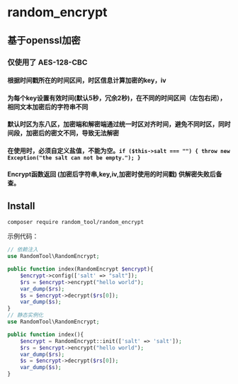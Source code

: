 # random_encrypt

## 基于openssl加密
### 仅使用了 AES-128-CBC
#### 根据时间戳所在的时间区间，时区信息计算加密的key，iv
#### 为每个key设置有效时间(默认5秒，冗余2秒)，在不同的时间区间（左包右闭），相同文本加密后的字符串不同
#### 默认时区为东八区，加密端和解密端通过统一时区对齐时间，避免不同时区，同时间段，加密后的密文不同，导致无法解密
#### 在使用时，必须自定义盐值，不能为空。`if ($this->salt === "") { throw new Exception("the salt can not be empty."); }`
#### Encrypt函数返回 (加密后字符串,key,iv,加密时使用的时间戳) 供解密失败后备查。

## Install
```shell
composer require random_tool/random_encrypt
```

示例代码：
```php
// 依赖注入
use RandomTool\RandomEncrypt;

public function index(RandomEncrypt $encrypt){
    $encrypt->config(['salt' => "salt"]);
    $rs = $encrypt->encrypt("hello world");
    var_dump($rs);
    $s = $encrypt->decrypt($rs[0]);
    var_dump($s);
}
// 静态实例化
use RandomTool\RandomEncrypt;

public function index(){
    $encrypt = RandomEncrypt::init(['salt' => 'salt']);
    $rs = $encrypt->encrypt("hello world");
    var_dump($rs);
    $s = $encrypt->decrypt($rs[0]);
    var_dump($s);
}
```

